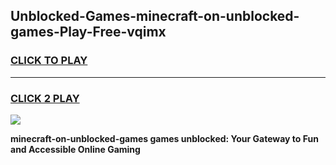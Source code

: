 
## Unblocked-Games-minecraft-on-unblocked-games-Play-Free-vqimx
<h3>
<a href="https://premium76.site?title=minecraft-on-unblocked-games&ref=22A">CLICK TO PLAY</a></h3>
<hr>

<h3>
<a href="https://premium76.site?title=minecraft-on-unblocked-games&ref=22A">CLICK 2 PLAY</a>
  
</h3>

<a href="https://premium76.site?title=minecraft-on-unblocked-games&ref=22A"><img src="https://clearcache.store/games.png"></a>


**minecraft-on-unblocked-games games unblocked: Your Gateway to Fun and Accessible Online Gaming**
